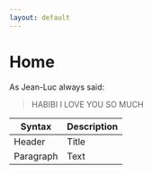 ```yaml
---
layout: default
---
```

# Home
As Jean-Luc always said:
> HABIBI I LOVE YOU
> SO MUCH

| Syntax | Description |
| ----------- | ----------- |
| Header | Title |
| Paragraph | Text |
